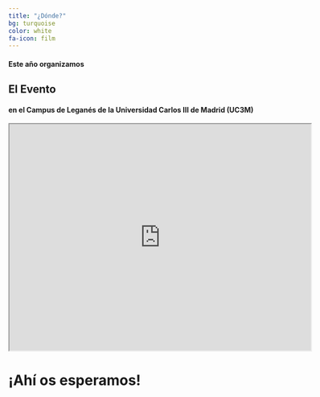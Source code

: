 ```yaml
---
title: "¿Dónde?"
bg: turquoise
color: white
fa-icon: film
---
```

#### Este año organizamos

## El Evento

#### en el Campus de Leganés de la Universidad Carlos III de Madrid (UC3M)

<div style="text-align: center;">
<iframe
  width="600"
  height="450"
  src="https://www.google.com/maps/embed/v1/place?key= AIzaSyDMqjt-xzLOgk-LwScP-UwzlevX6gwPPug
    &q=Campus+Uc3m+Leganes" allowfullscreen>
</iframe>
</div>

# ¡Ahí os esperamos!




